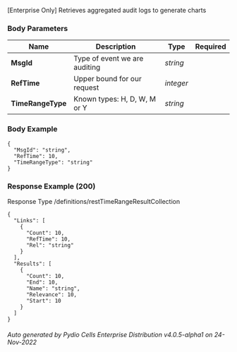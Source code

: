 






 
[Enterprise Only] Retrieves aggregated audit logs to generate charts  


### Body Parameters

Name | Description | Type | Required
---|---|---|---
**MsgId** | Type of event we are auditing | _string_ |   
**RefTime** | Upper bound for our request | _integer_ |   
**TimeRangeType** | Known types: H, D, W, M or Y | _string_ |   


### Body Example
```
{
  "MsgId": "string",
  "RefTime": 10,
  "TimeRangeType": "string"
}
```






### Response Example (200)
Response Type /definitions/restTimeRangeResultCollection

```
{
  "Links": [
    {
      "Count": 10,
      "RefTime": 10,
      "Rel": "string"
    }
  ],
  "Results": [
    {
      "Count": 10,
      "End": 10,
      "Name": "string",
      "Relevance": 10,
      "Start": 10
    }
  ]
}
```




###### Auto generated by Pydio Cells Enterprise Distribution v4.0.5-alpha1 on 24-Nov-2022
